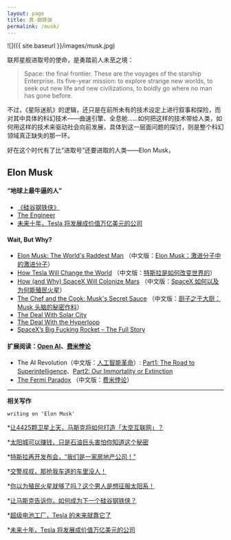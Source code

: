 ```yaml
---
layout: page
title: 真·钢铁侠
permalink: /musk/
---
```


![]({{ site.baseurl }}/images/musk.jpg)

联邦星舰进取号的使命，是勇踏前人未至之境：

> Space: the final frontier. These are the voyages of the starship Enterprise. Its five-year mission: to explore strange new worlds, to seek out new life and new civilizations, to boldly go where no man has gone before.

不过，《星际迷航》的逻辑，还只是在前所未有的技术设定上进行叙事和探险，而对其中具体的科幻技术——曲速引擎、全息舱……如何把这样的技术带给人类，如何用这样的技术来驱动社会向前发展，具体到这一层面问题的探讨，则是整个科幻领域真正缺失的那一环。

好在这个时代有了比“进取号”还要进取的人类——Elon Musk，

## Elon Musk

#### “地球上最牛逼的人”

+ [《硅谷钢铁侠》]()
+ [The Engineer](https://leanpub.com/theengineer/)
+ [未来十年，Tesla 将发展成价值万亿美元的公司](http://bitandliteracy.github.io/master-plan)

#### Wait, But Why?

+ [Elon Musk: The World's Raddest Man](http://waitbutwhy.com/2015/05/elon-musk-the-worlds-raddest-man.html) （中文版：[Elon Musk：激进分子中的激进分子](http://bitandliteracy.github.io/elon-musk)）
+ [How Tesla Will Change the World](http://waitbutwhy.com/2015/06/how-tesla-will-change-your-life.html) （中文版：[特斯拉是如何改变世界的](http://bitandliteracy.github.io/Tesla)）
+ [How (and Why) SpaceX Will Colonize Mars](http://waitbutwhy.com/2015/08/how-and-why-spacex-will-colonize-mars.html) （中文版：[SpaceX 如何以及为何能殖民火星](http://bitandliteracy.github.io/SpaceX)）
+ [The Chef and the Cook: Musk's Secret Sauce](http://waitbutwhy.com/2015/11/the-cook-and-the-chef-musks-secret-sauce.html) （中文版：[厨子之于大厨：Musk 头脑的秘密作料](http://bitandliteracy.github.io/musk-mind)）
+ [The Deal With Solar City](http://waitbutwhy.com/2015/06/the-deal-with-solar.html) 
+ [The Deal With the Hyperloop](http://waitbutwhy.com/2015/06/hyperloop.html) 
+ [SpaceX’s Big Fucking Rocket – The Full Story](http://waitbutwhy.com/2016/09/spacexs-big-fking-rocket-the-full-story.html)

#### 扩展阅读：[Open AI](https://openai.com)、[费米悖论](https://en.wikipedia.org/wiki/Fermi_paradox)

+ The AI Revolution（中文版：[人工智能革命](http://bitandliteracy.github.io/AI-Revolution)）: [Part1: The Road to Superintelligence](http://waitbutwhy.com/2015/01/artificial-intelligence-revolution-1.html)、[Part2: Our Immortality or Extinction](http://waitbutwhy.com/2015/01/artificial-intelligence-revolution-2.html)
+ [The Fermi Paradox](http://waitbutwhy.com/2014/05/fermi-paradox.html)  （中文版：[费米悖论](http://bitandliteracy.github.io/Fermi-Paradox)）

***

**相关写作**

`writing on 'Elon Musk'`

*[让4425颗卫星上天，马斯克将如何打造「太空互联网」？](http://mp.weixin.qq.com/s/7FgOsf7uE4inA4dl35yT5A)

*[太阳城可以赚钱，只是石油巨头害怕你知道这个秘密](http://mp.weixin.qq.com/s/89bANotD0oobTW-15lb_ZA)

*[特斯拉再开发布会，“我们是一家房地产公司！”](http://mp.weixin.qq.com/s/32iYMZmBmu48YEyzBi8Sxw)

*[交警叔叔，那抢我车道的车里没人！](http://mp.weixin.qq.com/s/qF3nfpuISESWYmH8TbmOqg)

*[你以为殖民火星就够了吗？这个男人是想征服太阳系！](http://mp.weixin.qq.com/s/CLQHIcHU6c5MnYHq5xxA9Q)

*[让马斯克告诉你，如何成为下一个硅谷钢铁侠？](http://mp.weixin.qq.com/s/gdTyJ4gX5DMwmnlDBOlL4g)

*[超级电池工厂，Tesla 的未来就靠它了](http://mp.weixin.qq.com/s/4CnQ36w09iEry0PDCmtg4g)

*[未来十年，Tesla 将发展成价值万亿美元的公司](http://mp.weixin.qq.com/s/qgus3YQK6uHi_HGQxItOXA)
